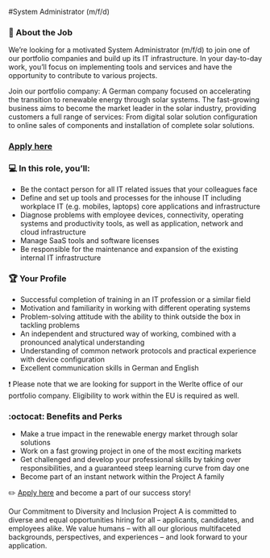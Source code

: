#System Administrator (m/f/d)

### 🚀 About the Job

We’re looking for a motivated System Administrator (m/f/d) to join one of our portfolio companies and build up its IT infrastructure. In your day-to-day work, you’ll focus on implementing tools and services and have the opportunity to contribute to various projects. 

Join our portfolio company: A German company focused on accelerating the transition to renewable energy through solar systems. The fast-growing business aims to become the market leader in the solar industry, providing customers a full range of services: From digital solar solution configuration to online sales of components and installation of complete solar solutions.

### [Apply here](https://grnh.se/2aad32142us)

### :computer: In this role, you’ll:
- Be the contact person for all IT related issues that your colleagues face
- Define and set up tools and processes for the inhouse IT including workplace IT (e.g. mobiles, laptops) core applications and infrastructure
- Diagnose problems with employee devices, connectivity, operating systems and productivity tools, as well as application, network and cloud infrastructure
- Manage SaaS tools and software licenses
- Be responsible for the maintenance and expansion of the existing internal IT infrastructure

### 🏆 Your Profile
- Successful completion of training in an IT profession or a similar field
- Motivation and familiarity in working with different operating systems
- Problem-solving attitude with the ability to think outside the box in tackling problems
- An independent and structured way of working, combined with a pronounced analytical understanding
- Understanding of common network protocols and practical experience with device configuration
- Excellent communication skills in German and English

❗ Please note that we are looking for support in the Werlte office of our portfolio company. Eligibility to work within the EU is required as well.

### :octocat: Benefits and Perks

- Make a true impact in the renewable energy market through solar solutions
- Work on a fast growing project in one of the most exciting markets
- Get challenged and develop your professional skills by taking over responsibilities, and a guaranteed steep learning curve from day one
- Become part of an instant network within the Project A family

:pencil2: [Apply here](https://grnh.se/2aad32142us) and become a part of our success story!

Our Commitment to Diversity and Inclusion
Project A is committed to diverse and equal opportunities hiring for all – applicants, candidates, and employees alike. We value humans – with all our glorious multifaceted backgrounds, perspectives, and experiences – and look forward to your application.
